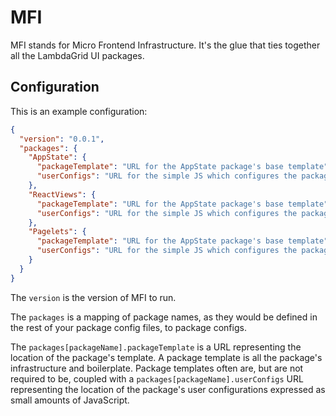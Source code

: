 # MFI

MFI stands for Micro Frontend Infrastructure. It's the glue that ties together all the LambdaGrid UI packages.

## Configuration

This is an example configuration:

```json
{
  "version": "0.0.1",
  "packages": {
    "AppState": {
      "packageTemplate": "URL for the AppState package's base template",
      "userConfigs": "URL for the simple JS which configures the package"
    },
    "ReactViews": {
      "packageTemplate": "URL for the AppState package's base template",
      "userConfigs": "URL for the simple JS which configures the package"
    },
    "Pagelets": {
      "packageTemplate": "URL for the AppState package's base template",
      "userConfigs": "URL for the simple JS which configures the package"
    }
  }
}
```

The `version` is the version of MFI to run.

The `packages` is a mapping of package names, as they would be defined in the rest of your package config files, to package configs.

The `packages[packageName].packageTemplate` is a URL representing the location of the package's template. A package template is all the package's infrastructure and boilerplate. Package templates often are, but are not required to be, coupled with a `packages[packageName].userConfigs` URL representing the location of the package's user configurations expressed as small amounts of JavaScript.
